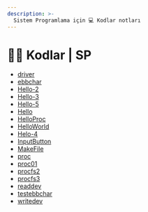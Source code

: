 ```yaml
---
description: >-
  Sistem Programlama için 💻 Kodlar notları
---
```


# 👨‍💻 Kodlar \| SP

<!--YPackage.YGitbookIntegration-tarafından-otomatik-oluşturulmuştur-->

- [driver](driver.c)
- [ebbchar](ebbchar.c)
- [Hello-2](Hello-2.c)
- [Hello-3](Hello-3.c)
- [Hello-5](Hello-5.c)
- [Hello](Hello.c)
- [HelloProc](HelloProc.c)
- [HelloWorld](HelloWorld.c)
- [Helo-4](Helo-4.c)
- [InputButton](InputButton.c)
- [MakeFile](MakeFile.txt)
- [proc](proc.c)
- [proc01](proc01.c)
- [procfs2](procfs2.c)
- [procfs3](procfs3.c)
- [readdev](readdev.c)
- [testebbchar](testebbchar.c)
- [writedev](writedev.c)

<!--YPackage.YGitbookIntegration-tarafından-otomatik-oluşturulmuştur-->
